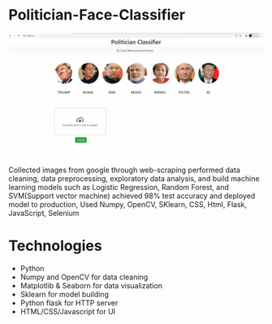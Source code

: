 # Politician-Face-Classifier
![Alt Text](https://github.com/SyedMuhammadHamza/Politician-Face-Classifier/blob/main/UI_Snapshot.gif)
Collected images from google through web-scraping performed data cleaning, data preprocessing, exploratory data analysis, and build machine learning models such as Logistic Regression, Random Forest, and  SVM(Support vector machine) achieved 98% test accuracy and deployed model to production, Used Numpy, OpenCV, SKlearn, CSS, Html, Flask, JavaScript, Selenium


# Technologies 
* Python
* Numpy and OpenCV for data cleaning
* Matplotlib & Seaborn for data visualization
* Sklearn for model building
* Python flask for HTTP server
* HTML/CSS/Javascript for UI
